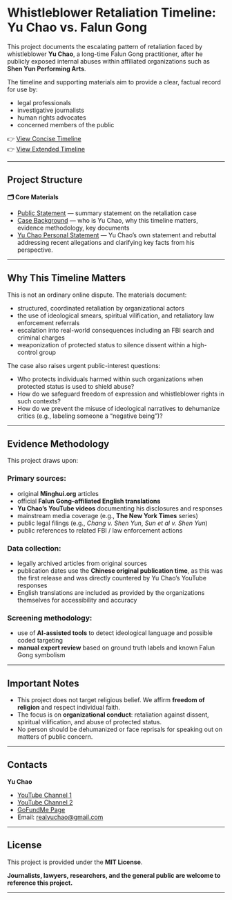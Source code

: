 # Whistleblower Retaliation Timeline: Yu Chao vs. Falun Gong

This project documents the escalating pattern of retaliation faced by whistleblower **Yu Chao**, a long-time Falun Gong practitioner, after he publicly exposed internal abuses within affiliated organizations such as **Shen Yun Performing Arts**.

The timeline and supporting materials aim to provide a clear, factual record for use by:

- legal professionals
- investigative journalists
- human rights advocates
- concerned members of the public

👉 [View Concise Timeline](https://whistleblowerretaliation.github.io/timelineconcise/)  
👉 [View Extended Timeline](https://whistleblowerretaliation.github.io/timelineextended/)

---

## Project Structure

**🗂 Core Materials**

- [Public Statement](Public_Statement.md) — summary statement on the retaliation case
- [Case Background](Case_Background.md) — who is Yu Chao, why this timeline matters, evidence methodology, key documents
- [Yu Chao Personal Statement](link) — Yu Chao’s own statement and rebuttal addressing recent allegations and clarifying key facts from his perspective.

---

## Why This Timeline Matters

This is not an ordinary online dispute. The materials document:

- structured, coordinated retaliation by organizational actors
- the use of ideological smears, spiritual vilification, and retaliatory law enforcement referrals
- escalation into real-world consequences including an FBI search and criminal charges
- weaponization of protected status to silence dissent within a high-control group

The case also raises urgent public-interest questions:

- Who protects individuals harmed within such organizations when protected status is used to shield abuse?
- How do we safeguard freedom of expression and whistleblower rights in such contexts?
- How do we prevent the misuse of ideological narratives to dehumanize critics (e.g., labeling someone a “negative being”)?

---

## Evidence Methodology

This project draws upon:

### Primary sources:

- original **Minghui.org** articles
- official **Falun Gong–affiliated English translations**
- **Yu Chao’s YouTube videos** documenting his disclosures and responses
- mainstream media coverage (e.g., **The New York Times** series)
- public legal filings (e.g., *Chang v. Shen Yun*, *Sun et al v. Shen Yun*)
- public references to related FBI / law enforcement actions

### Data collection:

- legally archived articles from original sources
- publication dates use the **Chinese original publication time**, as this was the first release and was directly countered by Yu Chao’s YouTube responses
- English translations are included as provided by the organizations themselves for accessibility and accuracy

### Screening methodology:

- use of **AI-assisted tools** to detect ideological language and possible coded targeting
- **manual expert review** based on ground truth labels and known Falun Gong symbolism

---

## Important Notes

- This project does not target religious belief. We affirm **freedom of religion** and respect individual faith.
- The focus is on **organizational conduct**: retaliation against dissent, spiritual vilification, and abuse of protected status.
- No person should be dehumanized or face reprisals for speaking out on matters of public concern.

---

## Contacts

**Yu Chao**

- [YouTube Channel 1](https://www.youtube.com/@ChaoYu-nb3ex)
- [YouTube Channel 2](https://www.youtube.com/@traveller-returning-home)
- [GoFundMe Page](https://www.gofundme.com/f/2a-advocate?attribution_id=sl:12bfcf21-7a90-48be-bc8a-c2212ec0f556&utm_campaign=man_sharesheet_ft&utm_medium=customer&utm_source=copy_link)
- Email: realyuchao@gmail.com

---

## License

This project is provided under the **MIT License**.

**Journalists, lawyers, researchers, and the general public are welcome to reference this project.**

---

